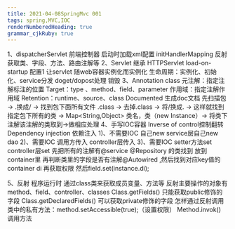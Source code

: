 ```yaml
---
title: 2021-04-08SpringMvc 001 
tags: spring,MVC,IOC
renderNumberedHeading: true
grammar_cjkRuby: true
---
```



1、dispatcherServlet 前端控制器 启动时加载xml配置 
initHandlerMapping 反射 获取类、字段、方法、路由注解等
2、Servlet 继承 HTTPServlet load-on-startup 配置1 让servlet 随web容器实例化而实例化
生命周期：实例化、初始化、service分发 doget/dopost处理 销毁
3、Annotation class
元注解：指定注解标注的位置
Target：type 、method、field、parameter
作用域：指定注解作用域
Retention：runtime、source、class
Documented 生成doc文档 
先扫描包 -> .换成/ -> 找到包下面所有文件 .class  -> 去掉.class -> 将/换成. -> 这样就找到指定包下所有的类 -> Map<String,Object> 类名，类（new Instance）-> 将类下注解该注解的类取到->做相应处理
4、手写IOC容器
Inverse of control控制翻转
Dependency injection 依赖注入
1)、不需要IOC 自己new  service层自己new dao
2)、需要IOC 调用方传入  controller层传入
3)、需要IOC setter方法set controller层set
先把所有的注解有@service @Repository 的类找到 放到container里
再判断类里的字段是否有注解@Autowired  ,然后找到对应key值的container di
再获取权限 然后field.set(instance.di);

5、反射
程序运行时 通过class类来获取成员变量、方法等
反射主要操作的对象有 method、field、controller、classes
Class.getFields() 只能获取public修饰的字段
Class.getDeclaredFields() 可以获取private修饰的字段
怎样通过反射调用类中的私有方法：method.setAccessible(true);（设置权限）
Method.invok() 调用方法